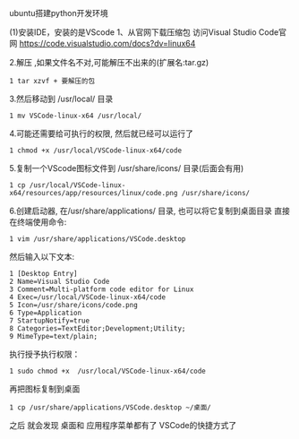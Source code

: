 ubuntu搭建python开发环境

(1)安装IDE，安装的是VScode
1、从官网下载压缩包
访问Visual Studio Code官网 https://code.visualstudio.com/docs?dv=linux64

2.解压 ,如果文件名不对,可能解压不出来的(扩展名:tar.gz)

    1 tar xzvf + 要解压的包

3.然后移动到 /usr/local/ 目录

    1 mv VSCode-linux-x64 /usr/local/

4.可能还需要给可执行的权限, 然后就已经可以运行了

    1 chmod +x /usr/local/VSCode-linux-x64/code

5.复制一个VScode图标文件到 /usr/share/icons/ 目录(后面会有用)

    1 cp /usr/local/VSCode-linux-x64/resources/app/resources/linux/code.png /usr/share/icons/

6.创建启动器, 在/usr/share/applications/ 目录, 也可以将它复制到桌面目录
直接在终端使用命令:

    1 vim /usr/share/applications/VSCode.desktop

然后输入以下文本:

    1 [Desktop Entry]
    2 Name=Visual Studio Code
    3 Comment=Multi-platform code editor for Linux
    4 Exec=/usr/local/VSCode-linux-x64/code
    5 Icon=/usr/share/icons/code.png
    6 Type=Application
    7 StartupNotify=true
    8 Categories=TextEditor;Development;Utility;
    9 MimeType=text/plain;

执行授予执行权限：

    1 sudo chmod +x  /usr/local/VSCode-linux-x64/code

再把图标复制到桌面

    1 cp /usr/share/applications/VSCode.desktop ~/桌面/

之后 就会发现 桌面和 应用程序菜单都有了 VSCode的快捷方式了












